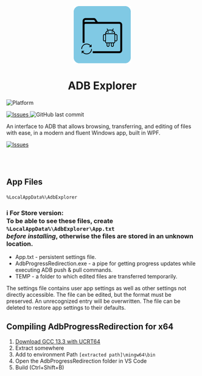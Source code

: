 <p align="center">
  <img alt="ADB Explorer Logo" src="icons/Store_icon_2023.png" width="150px" />
  <h1 align="center">ADB Explorer</h1>
</p>

<a title="Platform" target="_blank">
	<img src="https://img.shields.io/badge/Platform-Windows-blue" alt="Platform" />
</a>

<p >
  <a href="https://github.com/Alex4SSB/ADB-Explorer/issues">
    <img alt="Issues" src="https://img.shields.io/github/issues/Alex4SSB/ADB-Explorer?color=0088ff" />
  </a>
  <img alt="GitHub last commit" src="https://img.shields.io/github/last-commit/Alex4SSB/ADB-Explorer?label=Last%20commit">
</p>

An interface to ADB that allows browsing, transferring, and editing of files with ease, in a modern and fluent Windows app, built in WPF.



<a href="https://www.microsoft.com/store/apps/9PPGN2WM50QB">
      <img alt="Issues" width=300px src="https://get.microsoft.com/images/en-us%20light.svg" />
</a>

<br></br>
<h2 align="left"/>App Files</h2>

`%LocalAppData%\AdbExplorer`


### ℹ️ For Store version: <br />To be able to see these files, create `%LocalAppData%\AdbExplorer\App.txt` <br /> *before installing*, otherwise the files are stored in an unknown location.


* App.txt - persistent settings file.
* AdbProgressRedirection.exe - a pipe for getting progress updates while executing ADB push & pull commands.
* TEMP - a folder to which edited files are transferred temporarily.

The settings file contains user app settings as well as other settings not directly accessible.
The file can be edited, but the format must be preserved.
An unrecognized entry will be overwritten.
The file can be deleted to restore app settings to their defaults.

<h2 align="left"/>Compiling AdbProgressRedirection for x64</h2>

1. [Download GCC 13.3 with UCRT64](https://github.com/brechtsanders/winlibs_mingw/releases/tag/13.3.0posix-11.0.1-ucrt-r1)
2. Extract somewhere
3. Add to environment Path `[extracted path]\mingw64\bin`
4. Open the AdbProgressRedirection folder in VS Code
5. Build (Ctrl+Shift+B)
